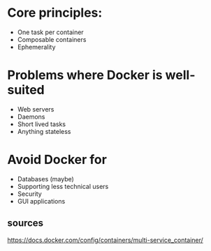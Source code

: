# Core principles:

 - One task per container
 - Composable containers
 - Ephemerality

# Problems where Docker is well-suited

 - Web servers
 - Daemons
 - Short lived tasks
 - Anything stateless

# Avoid Docker for

 - Databases (maybe)
 - Supporting less technical users
 - Security
 - GUI applications


## sources

https://docs.docker.com/config/containers/multi-service_container/
